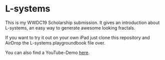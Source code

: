 #  L-systems #
This is my WWDC19 Scholarship submission. It gives an introduction about L-systems, an easy way to generate awesome looking fractals. 

If you want to try it out on your own iPad just clone this repository and AirDrop the L-systems.playgroundbook file over.

You can also find a YouTube-Demo [here]().